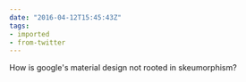 ```yaml
---
date: "2016-04-12T15:45:43Z"
tags:
- imported
- from-twitter
---
```

How is google's material design not rooted in skeumorphism?
